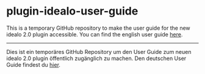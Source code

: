 # plugin-idealo-user-guide
This is a temporary GitHub repository to make the user guide for the new idealo 2.0 plugin accessible. You can find the english user guide [here](/user_guide_en.md).

-----------

Dies ist ein temporäres GitHub Repository um den User Guide zum neuen idealo 2.0 plugin öffentlich zugänglich zu machen. Den deutschen User Guide findest du [hier](/user_guide_de.md).
